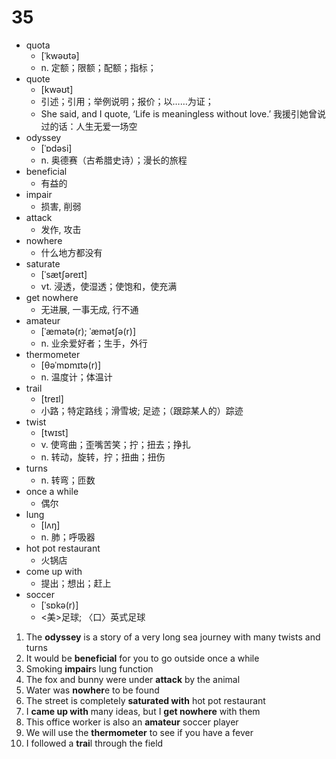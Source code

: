 # 35

- quota
  - [ˈkwəʊtə]
  - n. 定额；限额；配额；指标；
- quote
  - [kwəʊt]
  - 引述；引用；举例说明；报价；以……为证；
  - She said, and I quote, ‘Life is meaningless without love.’ 我援引她曾说过的话：人生无爱一场空 
- odyssey 
  - [ˈɒdəsi]
  - n. 奥德赛（古希腊史诗）；漫长的旅程
- beneficial
  - 有益的
- impair
  - 损害, 削弱
- attack
  - 发作, 攻击
- nowhere
  - 什么地方都没有
- saturate
  - [ˈsætʃəreɪt]
  - vt. 浸透，使湿透；使饱和，使充满
- get nowhere
  - 无进展, 一事无成, 行不通
- amateur 
  - [ˈæmətə(r); ˈæmətʃə(r)]
  - n. 业余爱好者；生手，外行
- thermometer
  - [θəˈmɒmɪtə(r)]
  - n. 温度计；体温计
- trail
  - [treɪl]
  - 小路；特定路线；滑雪坡; 足迹；（跟踪某人的）踪迹
- twist
  - [twɪst]
  - v. 使弯曲；歪嘴苦笑；拧；扭去；挣扎
  - n. 转动，旋转，拧；扭曲；扭伤
- turns
  - n. 转弯；匝数
- once a while
   - 偶尔
- lung
  - [lʌŋ]
  - n. 肺；呼吸器
- hot pot restaurant
  - 火锅店
- come up with  
  - 提出；想出；赶上
- soccer
  - [ˈsɒkə(r)]
  - <美>足球; 〈口〉英式足球

1. The **odyssey** is a story of a very long sea journey with many twists and turns
2. It would be **beneficial** for you to go outside once a while
3. Smoking **impair**s lung function
4. The fox and bunny were under **attack** by the animal
5. Water was **nowher**e to be found
6. The street is completely **saturated with** hot pot restaurant
7. I **came up with** many ideas, but I **get nowhere** with them
8. This office worker is also an **amateur** soccer player
9. We will use  the **thermometer** to see if you have a fever
10. I followed a **trai**l through the field